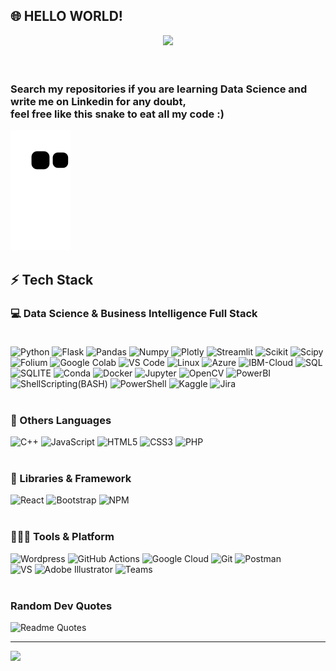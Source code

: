 ## 🌐 HELLO WORLD! 
<center> <img src="DSREADME.gif"></center> <br><br>


### Search my repositories if you are learning Data Science and write me on Linkedin for any doubt, <br> feel free like this snake to eat all my code :)
![Snake animation](https://github.com/Demstalferez/Demstalferez/blob/output/github-contribution-grid-snake.svg)

## ⚡ Tech Stack <br>

### 💻 Data Science & Business Intelligence Full Stack <br><br>

![Python](https://img.shields.io/badge/Python-14354C?style=for-the-badge&logo=python&logoColor=white)
![Flask](https://img.shields.io/badge/Flask-000000?style=for-the-badge&logo=flask&logoColor=white)
![Pandas](https://img.shields.io/badge/pandas-150458.svg?style=for-the-badge&logo=pandas&logoColor=white)
![Numpy](https://img.shields.io/badge/NumPy-013243.svg?style=for-the-badge&logo=NumPy&logoColor=white)
![Plotly](https://img.shields.io/badge/Plotly-3F4F75.svg?style=for-the-badge&logo=Plotly&logoColor=white)
![Streamlit](https://img.shields.io/badge/Streamlit-FF4B4B.svg?style=for-the-badge&logo=Streamlit&logoColor=white)
![Scikit](https://img.shields.io/badge/scikitlearn-F7931E.svg?style=for-the-badge&logo=scikit-learn&logoColor=white)
![Scipy](https://img.shields.io/badge/SciPy-8CAAE6.svg?style=for-the-badge&logo=SciPy&logoColor=white)
![Folium](https://img.shields.io/badge/Folium-77B829.svg?style=for-the-badge&logo=Folium&logoColor=white)
![Google Colab](https://img.shields.io/badge/Colab-F9AB00?style=for-the-badge&logo=googlecolab&color=525252)
![VS Code](https://img.shields.io/badge/Visual_Studio_Code-0078D4?style=for-the-badge&logo=visual%20studio%20code&logoColor=white)
![Linux](https://img.shields.io/badge/Ubuntu-E95420?style=for-the-badge&logo=ubuntu&logoColor=white)
![Azure](https://img.shields.io/badge/Azure_DevOps-0078D7?style=for-the-badge&logo=azure-devops&logoColor=white)
![IBM-Cloud](https://img.shields.io/badge/IBM%20Cloud-1261FE?style=for-the-badge&logo=IBM%20Cloud&logoColor=white)
![SQL](https://img.shields.io/badge/MySQL-005C84?style=for-the-badge&logo=mysql&logoColor=white)
![SQLITE](https://img.shields.io/badge/SQLite-07405E?style=for-the-badge&logo=sqlite&logoColor=white)
![Conda](https://img.shields.io/badge/conda-342B029.svg?&style=for-the-badge&logo=anaconda&logoColor=white)
![Docker](https://img.shields.io/badge/Docker-2CA5E0?style=for-the-badge&logo=docker&logoColor=white)
![Jupyter](https://img.shields.io/badge/Jupyter-F37626.svg?&style=for-the-badge&logo=Jupyter&logoColor=white)
![OpenCV](https://img.shields.io/badge/OpenCV-27338e?style=for-the-badge&logo=OpenCV&logoColor=white)
![PowerBI](https://img.shields.io/badge/PowerBI-F2C811?style=for-the-badge&logo=Power%20BI&logoColor=white)
![ShellScripting(BASH)](https://img.shields.io/badge/Shell_Script-121011?style=for-the-badge&logo=gnu-bash&logoColor=white)
![PowerShell](https://img.shields.io/badge/powershell-5391FE?style=for-the-badge&logo=powershell&logoColor=white)
![Kaggle](https://img.shields.io/badge/Kaggle-035a7d?style=for-the-badge&logo=kaggle&logoColor=white)
![Jira](https://img.shields.io/badge/Jira-0052CC?style=for-the-badge&logo=Jira&logoColor=white) <br><br>

### 🚀 Others Languages <br>
![C++](https://img.shields.io/badge/C%2B%2B-00599C?style=for-the-badge&logo=c%2B%2B&logoColor=white)
![JavaScript](https://img.shields.io/badge/JavaScript-323330?style=for-the-badge&logo=javascript&logoColor=F7DF1E)
![HTML5](https://img.shields.io/badge/HTML5-E34F26?style=for-the-badge&logo=html5&logoColor=white)
![CSS3](https://img.shields.io/badge/CSS3-1572B6?style=for-the-badge&logo=css3&logoColor=white)
![PHP](https://img.shields.io/badge/PHP-777BB4?style=for-the-badge&logo=php&logoColor=white) <br><br>

### 🧩 Libraries & Framework <br>
![React](https://img.shields.io/badge/React-20232A?style=for-the-badge&logo=react&logoColor=61DAFB)
![Bootstrap](https://img.shields.io/badge/Bootstrap-563D7C?style=for-the-badge&logo=bootstrap&logoColor=white)
![NPM](https://img.shields.io/badge/npm-CB3837?style=for-the-badge&logo=npm&logoColor=white) <br><br>

### 🧑🏻‍💻 Tools & Platform <br>
![Wordpress](https://img.shields.io/badge/Wordpress-21759B?style=for-the-badge&logo=wordpress&logoColor=white)
![GitHub Actions](https://img.shields.io/badge/GitHub_Actions-2088FF?style=for-the-badge&logo=github-actions&logoColor=white)
![Google Cloud](https://img.shields.io/badge/Google_Cloud-4285F4?style=for-the-badge&logo=google-cloud&logoColor=white)
![Git](https://img.shields.io/badge/Git-F05032?style=for-the-badge&logo=git&logoColor=white)
![Postman](https://img.shields.io/badge/Postman-FF6C37?style=for-the-badge&logo=Postman&logoColor=white) <br>
![VS](https://img.shields.io/badge/Visual_Studio-5C2D91?style=for-the-badge&logo=visual%20studio&logoColor=white)
![Adobe Illustrator](https://img.shields.io/badge/Adobe%20Illustrator-FF9A00?style=for-the-badge&logo=adobe%20illustrator&logoColor=white)
![Teams](https://img.shields.io/badge/Microsoft_Teams-6264A7?style=for-the-badge&logo=microsoft-teams&logoColor=white) <br><br>

### Random Dev Quotes
![Readme Quotes](https://quotes-github-readme.vercel.app/api?type=horizontal&theme=dark)


---
[![](https://visitcount.itsvg.in/api?id=Demstalfer&icon=0&color=0)](https://visitcount.itsvg.in)
